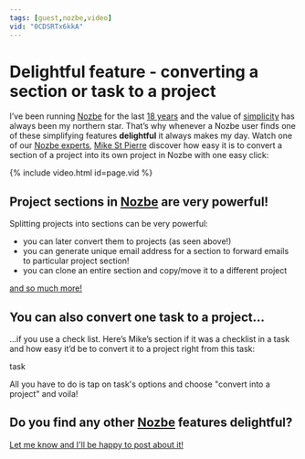 ```yaml
---
tags: [guest,nozbe,video]
vid: "0CDSRTx6kkA"
---
```


# Delightful feature - converting a section or task to a project

I’ve been running [Nozbe][n] for the last [18 years](/immature) and the value of [simplicity](/nozbe-values) has always been my northern star. That’s why whenever a Nozbe user finds one of these simplifying features **delightful** it always makes my day. Watch one of our [Nozbe experts](https://nozbe.com/expert?c=michaelteam), [Mike St Pierre]() discover how easy it is to convert a section of a project into its own project in Nozbe with one easy click:

{% include video.html id=page.vid %}

<!--More-->

## Project sections in [Nozbe][n] are very powerful!

Splitting projects into sections can be very powerful:

- you can later convert them to projects (as seen above!)
- you can generate unique email address for a section to forward emails to particular project section!
- you can clone an entire section and copy/move it to a different project

[and so much more!](https://nozbe.help/taskmanagement/projects/#project_sections)

## You can also convert one task to a project…

…if you use a check list. Here’s Mike’s section if it was a checklist in a task and how easy it’d be to convert it to a project right from this task:

<!--Image-->task

All you have to do is tap on task's options and choose "convert into a project" and voila!

## Do you find any other [Nozbe][n] features delightful?

[Let me know and I'll be happy to post about it!](/contact)

[n]: https://michael.gratis/nozbe
[np]: https://michael.gratis/nozbepersonal